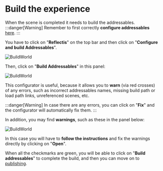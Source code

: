 ﻿---
sidebar_position: 5 
---

# Build the experience
When the scene is completed it needs to build the addressables.
:::danger[Warning] 
	Remember to first correctly **configure addressables** [here](../startanewproject/Addressable-setup).
:::

You have to click on "**Reflectis**" on the top bar and then click on "**Configure and build Addressables**".

![BuildWorld](/img/buildworld_1_2.png)

Then, click on "**Build Addressables**" in this panel:

![BuildWorld](/img/buildworld_2.png)

This configurator is useful, because it allows you to **warn** (via red crosses) of any errors, such as incorrect addressables names, missing build path or load path links, unreferenced scenes, etc.

:::danger[Warning] 
	In case there are any errors, you can click on "**Fix**" and the configurator will automatically fix them.
:::

In addition, you may find **warnings**, such as these in the panel below: 

![BuildWorld](/img/buildworld_3.png)

In this case you will have to **follow the instructions** and fix the warnings directly by clicking on "**Open**".


When all the checkmarks are green, you will be able to click on "**Build addressables**" to complete the build, and then you can move on to [publishing](Publish-the-world).
